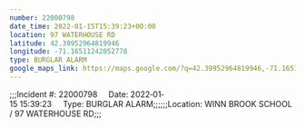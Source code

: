 ```yaml
---
number: 22000798
date_time: 2022-01-15T15:39:23+00:00
location: 97 WATERHOUSE RD
latitude: 42.39952964819946
longitude: -71.16511242052778
type: BURGLAR ALARM
google_maps_link: https://maps.google.com/?q=42.39952964819946,-71.16511242052778
---
```


;;;Incident #: 22000798     Date: 2022‐01‐15 15:39:23     Type: BURGLAR ALARM;;;;;;Location: WINN BROOK SCHOOL / 97 WATERHOUSE RD;;;
